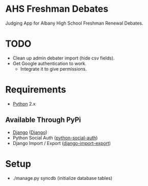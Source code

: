 # AHS Freshman Debates
Judging App for Albany High School Freshman Renewal Debates.

# TODO
- Clean up admin debater import (hide csv fields).
- Get Google authentication to work.
    - Integrate it to give permissions.

# Requirements
- [Python](https://www.python.org/downloads/) 2.x

## Available Through PyPi
- [Django](https://www.djangoproject.com/) ([Django](https://pypi.python.org/pypi/Django/))
- Python Social Auth ([python-social-auth](https://pypi.python.org/pypi/python-social-auth/))
- Django Import / Export ([django-import-export](https://pypi.python.org/pypi/django-import-export))

# Setup
- ./manage.py syncdb (initialize database tables)
